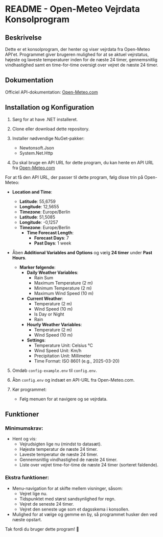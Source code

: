 
# README - Open-Meteo Vejrdata Konsolprogram

## Beskrivelse

Dette er et konsolprogram, der henter og viser vejrdata fra Open-Meteo API'et. Programmet giver brugeren mulighed for at se aktuel vejrstatus, højeste og laveste temperaturer inden for de næste 24 timer, gennemsnitlig vindhastighed samt en time-for-time oversigt over vejret de næste 24 timer.

## Dokumentation

Officiel API-dokumentation: [Open-Meteo.com](https://open-meteo.com/en/docs)

## Installation og Konfiguration

1. Sørg for at have .NET installeret.

2. Clone eller download dette repository.

3. Installer nødvendige NuGet-pakker:
    - Newtonsoft.Json
    - System.Net.Http
      
4. Du skal bruge en API URL for dette program, du kan hente en API URL fra [Open-Meteo.com](https://open-meteo.com/en/docs)

For at få den API URL, der passer til dette program, følg disse trin på Open-Meteo:
- **Location and Time**:
    - **Latitude**: 55,6759
    - **Longitude**: 12,5655
    - **Timezone**: Europe/Berlin
    - **Latitude**: 51,5085
    - **Longitude**: -0,1257
    - **Timezone**: Europe/Berlin
        - **Time Forecast Length**:
            - **Forecast Days**: 7
            - **Past Days**: 1 week

- Åben **Additional Variables and Options** og vælg **24 timer** under **Past Hours**.
    - **Marker følgende**:
        - **Daily Weather Variables**:
            - Rain Sum
            - Maximum Temperature (2 m)
            - Minimum Temperature (2 m)
            - Maximum Wind Speed (10 m)
        - **Current Weather**:
            - Temperature (2 m)
            - Wind Speed (10 m)
            - Is Day or Night
            - Rain
        - **Hourly Weather Variables**:
            - Temperature (2 m)
            - Wind Speed (10 m)
        - **Settings**:
            - Temperature Unit: Celsius °C
            - Wind Speed Unit: Km/h
            - Precipitation Unit: Millimeter
            - Time Format: ISO 8601 (e.g., 2025-03-20)

5. Omdøb `config-example.env` til `config.env`.
6. Åbn `config.env` og indsæt en API-URL fra Open-Meteo.com.

7. Kør programmet:
    - Følg menuen for at navigere og se vejrdata.

## Funktioner

### Minimumskrav:
- Hent og vis:
    - Vejrudsigten lige nu (mindst to datasæt).
    - Højeste temperatur de næste 24 timer.
    - Laveste temperatur de næste 24 timer.
    - Gennemsnitlig vindhastighed de næste 24 timer.
    - Liste over vejret time-for-time de næste 24 timer (sorteret faldende).

### Ekstra funktioner:
- Menu-navigation for at skifte mellem visninger, såsom:
    - Vejret lige nu.
    - Tidspunktet med størst sandsynlighed for regn.
    - Vejret de seneste 24 timer.
    - Vejret den seneste uge som et dagsskema i konsollen.
- Mulighed for at vælge og gemme en by, så programmet husker den ved næste opstart.

Tak fordi du bruger dette program! 🎉
